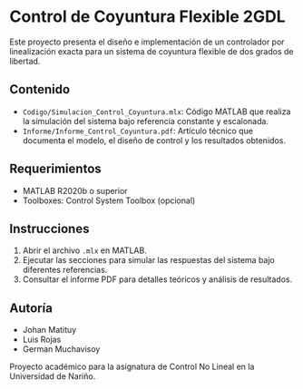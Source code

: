 # Control de Coyuntura Flexible 2GDL

Este proyecto presenta el diseño e implementación de un controlador por linealización exacta para un sistema de coyuntura flexible de dos grados de libertad.

## Contenido

- `Codigo/Simulacion_Control_Coyuntura.mlx`: Código MATLAB que realiza la simulación del sistema bajo referencia constante y escalonada.
- `Informe/Informe_Control_Coyuntura.pdf`: Artículo técnico que documenta el modelo, el diseño de control y los resultados obtenidos.

## Requerimientos

- MATLAB R2020b o superior
- Toolboxes: Control System Toolbox (opcional)

## Instrucciones

1. Abrir el archivo `.mlx` en MATLAB.
2. Ejecutar las secciones para simular las respuestas del sistema bajo diferentes referencias.
3. Consultar el informe PDF para detalles teóricos y análisis de resultados.

## Autoría

- Johan Matituy
- Luis Rojas
- German Muchavisoy

Proyecto académico para la asignatura de Control No Lineal en la Universidad de Nariño.
